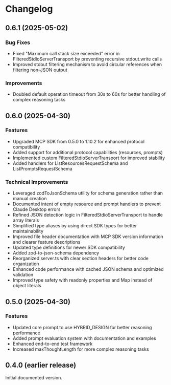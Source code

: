 # Changelog

## 0.6.1 (2025-05-02)

### Bug Fixes

- Fixed "Maximum call stack size exceeded" error in FilteredStdioServerTransport by preventing recursive stdout.write calls
- Improved stdout filtering mechanism to avoid circular references when filtering non-JSON output

### Improvements

- Doubled default operation timeout from 30s to 60s for better handling of complex reasoning tasks

## 0.6.0 (2025-04-30)

### Features

- Upgraded MCP SDK from 0.5.0 to 1.10.2 for enhanced protocol compatibility
- Added support for additional protocol capabilities (resources, prompts)
- Implemented custom FilteredStdioServerTransport for improved stability
- Added handlers for ListResourcesRequestSchema and ListPromptsRequestSchema

### Technical Improvements

- Leveraged zodToJsonSchema utility for schema generation rather than manual creation
- Documented intent of empty resource and prompt handlers to prevent Claude Desktop errors
- Refined JSON detection logic in FilteredStdioServerTransport to handle array literals
- Simplified type aliases by using direct SDK types for better maintainability
- Improved file header documentation with MCP SDK version information and clearer feature descriptions
- Updated type definitions for newer SDK compatibility
- Added zod-to-json-schema dependency
- Reorganized server.ts with clear section headers for better code organization
- Enhanced code performance with cached JSON schema and optimized validation
- Improved type safety with readonly properties and Map instead of object literals

## 0.5.0 (2025-04-30)

### Features

- Updated core prompt to use HYBRID_DESIGN for better reasoning performance
- Added prompt evaluation system with documentation and examples
- Enhanced end-to-end test framework
- Increased maxThoughtLength for more complex reasoning tasks

## 0.4.0 (earlier release)

Initial documented version.
